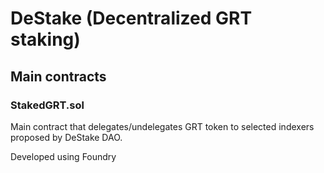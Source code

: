 # DeStake (Decentralized GRT staking)

## Main contracts

### StakedGRT.sol
Main contract that delegates/undelegates GRT token to selected indexers proposed by DeStake DAO.

Developed using Foundry
